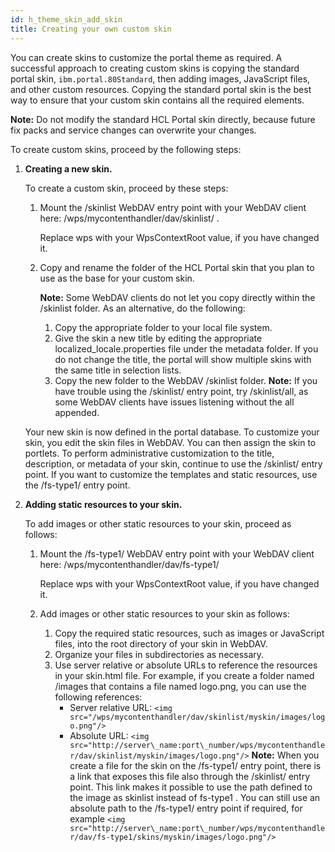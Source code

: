```yaml
---
id: h_theme_skin_add_skin
title: Creating your own custom skin
---
```





You can create skins to customize the portal theme as required. A successful approach to creating custom skins is copying the standard portal skin, `ibm.portal.80Standard`, then adding images, JavaScript files, and other custom resources. Copying the standard portal skin is the best way to ensure that your custom skin contains all the required elements.

**Note:** Do not modify the standard HCL Portal skin directly, because future fix packs and service changes can overwrite your changes.

To create custom skins, proceed by the following steps:

1.  **Creating a new skin.**

    To create a custom skin, proceed by these steps:

    1.  Mount the /skinlist WebDAV entry point with your WebDAV client here: /wps/mycontenthandler/dav/skinlist/ .

        Replace wps with your WpsContextRoot value, if you have changed it.

    2.  Copy and rename the folder of the HCL Portal skin that you plan to use as the base for your custom skin.

        **Note:** Some WebDAV clients do not let you copy directly within the /skinlist folder. As an alternative, do the following:

        1.  Copy the appropriate folder to your local file system.
        2.  Give the skin a new title by editing the appropriate localized\_locale.properties file under the metadata folder. If you do not change the title, the portal will show multiple skins with the same title in selection lists.
        3.  Copy the new folder to the WebDAV /skinlist folder.
    **Note:** If you have trouble using the /skinlist/ entry point, try /skinlist/all, as some WebDAV clients have issues listening without the all appended.

    Your new skin is now defined in the portal database. To customize your skin, you edit the skin files in WebDAV. You can then assign the skin to portlets. To perform administrative customization to the title, description, or metadata of your skin, continue to use the /skinlist/ entry point. If you want to customize the templates and static resources, use the /fs-type1/ entry point.

2.  **Adding static resources to your skin.**

    To add images or other static resources to your skin, proceed as follows:

    1.  Mount the /fs-type1/ WebDAV entry point with your WebDAV client here: /wps/mycontenthandler/dav/fs-type1/

        Replace wps with your WpsContextRoot value, if you have changed it.

    2.  Add images or other static resources to your skin as follows:

        1.  Copy the required static resources, such as images or JavaScript files, into the root directory of your skin in WebDAV.
        2.  Organize your files in subdirectories as necessary.
        3.  Use server relative or absolute URLs to reference the resources in your skin.html file. For example, if you create a folder named /images that contains a file named logo.png, you can use the following references:
            -   Server relative URL: `<img src="/wps/mycontenthandler/dav/skinlist/myskin/images/logo.png"/>`
            -   Absolute URL: `<img src="http://server\_name:port\_number/wps/mycontenthandler/dav/skinlist/myskin/images/logo.png"/>`
        **Note:** When you create a file for the skin on the /fs-type1/ entry point, there is a link that exposes this file also through the /skinlist/ entry point. This link makes it possible to use the path defined to the image as skinlist instead of fs-type1 . You can still use an absolute path to the /fs-type1/ entry point if required, for example `<img src="http://server\_name:port\_number/wps/mycontenthandler/dav/fs-type1/skins/myskin/images/logo.png"/>`


